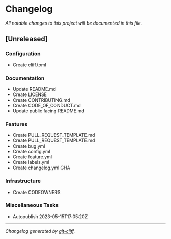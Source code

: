 # Changelog
*All notable changes to this project will be documented in this file.*

## [Unreleased]

### Configuration

- Create cliff.toml

### Documentation

- Update README.md
- Create LICENSE
- Create CONTRIBUTING.md
- Create CODE_OF_CONDUCT.md
- Update public facing README.md

### Features

- Create PULL_REQUEST_TEMPLATE.md
- Create PULL_REQUEST_TEMPLATE.md
- Create bug.yml
- Create config.yml
- Create feature.yml
- Create labels.yml
- Create changelog.yml GHA

### Infrastructure

- Create CODEOWNERS

### Miscellaneous Tasks

- Autopublish 2023-05-15T17:05:20Z

***
*Changelog generated by [git-cliff](https://github.com/orhun/git-cliff).*
